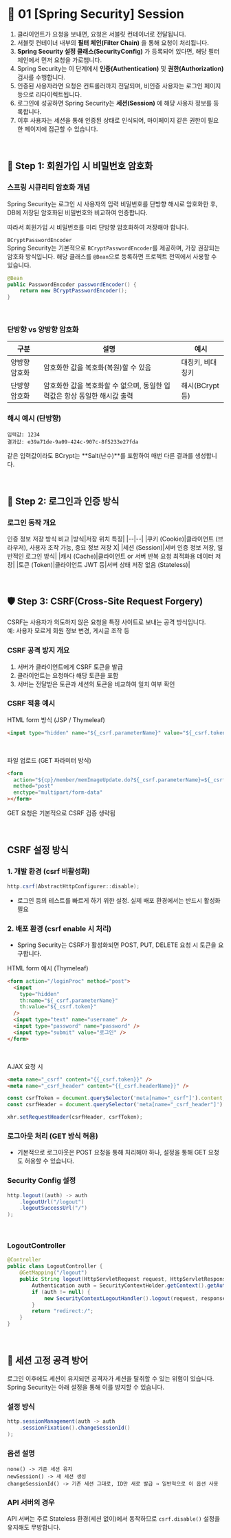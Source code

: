 # 🔐 01 [Spring Security] Session

1. 클라이언트가 요청을 보내면, 요청은 서블릿 컨테이너로 전달됩니다.
2. 서블릿 컨테이너 내부의 **필터 체인(Filter Chain)** 을 통해 요청이 처리됩니다.
3. **Spring Security 설정 클래스(SecurityConfig)** 가 등록되어 있다면, 해당 필터 체인에서 먼저 요청을 가로챕니다.
4. Spring Security는 이 단계에서 **인증(Authentication)** 및 **권한(Authorization)** 검사를 수행합니다.
5. 인증된 사용자라면 요청은 컨트롤러까지 전달되며, 비인증 사용자는 로그인 페이지 등으로 리다이렉트됩니다.
6. 로그인에 성공하면 Spring Security는 **세션(Session)** 에 해당 사용자 정보를 등록합니다.
7. 이후 사용자는 세션을 통해 인증된 상태로 인식되어, 마이페이지 같은 권한이 필요한 페이지에 접근할 수 있습니다.

<br>

## 🔑 Step 1: 회원가입 시 비밀번호 암호화

### 스프링 시큐리티 암호화 개념

Spring Security는 로그인 시 사용자의 입력 비밀번호를 단방향 해시로 암호화한 후,
DB에 저장된 암호화된 비밀번호와 비교하여 인증합니다.

따라서 회원가입 시 비밀번호를 미리 단방향 암호화하여 저장해야 합니다.

`BCryptPasswordEncoder` <br>
Spring Security는 기본적으로 `BCryptPasswordEncoder`를 제공하며, 가장 권장되는 암호화 방식입니다.
해당 클래스를 `@Bean`으로 등록하면 프로젝트 전역에서 사용할 수 있습니다.

```java
@Bean
public PasswordEncoder passwordEncoder() {
    return new BCryptPasswordEncoder();
}
```

<br>

### 단방향 vs 양방향 암호화

| 구분          | 설명                                                                      | 예시             |
| ------------- | ------------------------------------------------------------------------- | ---------------- |
| 양방향 암호화 | 암호화한 값을 복호화(복원)할 수 있음                                      | 대칭키, 비대칭키 |
| 단방향 암호화 | 암호화한 값을 복호화할 수 없으며, 동일한 입력값은 항상 동일한 해시값 출력 | 해시(BCrypt 등)  |

### 해시 예시 (단방향)

```plaintext
입력값: 1234
결과값: e39a71de-9a09-424c-907c-8f5233e27fda
```

같은 입력값이라도 BCrypt는 **Salt(난수)**를 포함하여 매번 다른 결과를 생성합니다.

<br>

## 🧾 Step 2: 로그인과 인증 방식

### 로그인 동작 개요

인증 정보 저장 방식 비교
|방식|저장 위치 특징|
|--|--|
|쿠키 (Cookie)|클라이언트 (브라우저), 사용자 조작 가능, 중요 정보 저장 X|
|세션 (Session)|서버 인증 정보 저장, 일반적인 로그인 방식|
|캐시 (Cache)|클라이언트 or 서버 반복 요청 최적화용 데이터 저장|
|토큰 (Token)|클라이언트 JWT 등|서버 상태 저장 없음 (Stateless)|

<br>

## 🛡️ Step 3: CSRF(Cross-Site Request Forgery)

CSRF는 사용자가 의도하지 않은 요청을 특정 사이트로 보내는 공격 방식입니다. <br>
예: 사용자 모르게 회원 정보 변경, 게시글 조작 등

### CSRF 공격 방지 개요

1. 서버가 클라이언트에게 CSRF 토큰을 발급
2. 클라이언트는 요청마다 해당 토큰을 포함
3. 서버는 전달받은 토큰과 세션의 토큰을 비교하여 일치 여부 확인

### CSRF 적용 예시

HTML form 방식 (JSP / Thymeleaf)

```html
<input type="hidden" name="${_csrf.parameterName}" value="${_csrf.token}" />
```

<br>

파일 업로드 (GET 파라미터 방식)

```html
<form
  action="${cp}/member/memImageUpdate.do?${_csrf.parameterName}=${_csrf.token}"
  method="post"
  enctype="multipart/form-data"
></form>
```

GET 요청은 기본적으로 CSRF 검증 생략됨

<br>

## CSRF 설정 방식

### 1. 개발 환경 (csrf 비활성화)

```java
http.csrf(AbstractHttpConfigurer::disable);
```

- 로그인 등의 테스트를 빠르게 하기 위한 설정. 실제 배포 환경에서는 반드시 활성화 필요

### 2. 배포 환경 (csrf enable 시 처리)

- Spring Security는 CSRF가 활성화되면 POST, PUT, DELETE 요청 시 토큰을 요구합니다.

HTML form 예시 (Thymeleaf)

```html
<form action="/loginProc" method="post">
  <input
    type="hidden"
    th:name="${_csrf.parameterName}"
    th:value="${_csrf.token}"
  />
  <input type="text" name="username" />
  <input type="password" name="password" />
  <input type="submit" value="로그인" />
</form>
```

<br>

AJAX 요청 시

```html
<meta name="_csrf" content="{{_csrf.token}}" />
<meta name="_csrf_header" content="{{_csrf.headerName}}" />
```

```javascript
const csrfToken = document.querySelector('meta[name="_csrf"]').content;
const csrfHeader = document.querySelector('meta[name="_csrf_header"]').content;

xhr.setRequestHeader(csrfHeader, csrfToken);
```

### 로그아웃 처리 (GET 방식 허용)

- 기본적으로 로그아웃은 POST 요청을 통해 처리해야 하나, 설정을 통해 GET 요청도 허용할 수 있습니다.

### Security Config 설정

```java
http.logout((auth) -> auth
    .logoutUrl("/logout")
    .logoutSuccessUrl("/")
);
```

<br>

### LogoutController

```java
@Controller
public class LogoutController {
    @GetMapping("/logout")
    public String logout(HttpServletRequest request, HttpServletResponse response) {
        Authentication auth = SecurityContextHolder.getContext().getAuthentication();
        if (auth != null) {
            new SecurityContextLogoutHandler().logout(request, response, auth);
        }
        return "redirect:/";
    }
}
```

<br>

## 🚫 세션 고정 공격 방어

로그인 이후에도 세션이 유지되면 공격자가 세션을 탈취할 수 있는 위험이 있습니다. <br>
Spring Security는 아래 설정을 통해 이를 방지할 수 있습니다.

### 설정 방식

```java
http.sessionManagement(auth -> auth
    .sessionFixation().changeSessionId()
);
```

### 옵션 설명

```
none() -> 기존 세션 유지
newSession() -> 새 세션 생성
changeSessionId() -> 기존 세션 그대로, ID만 새로 발급 → 일반적으로 이 옵션 사용
```

### API 서버의 경우

API 서버는 주로 Stateless 환경(세션 없이)에서 동작하므로
`csrf.disable()` 설정을 유지해도 무방합니다.
